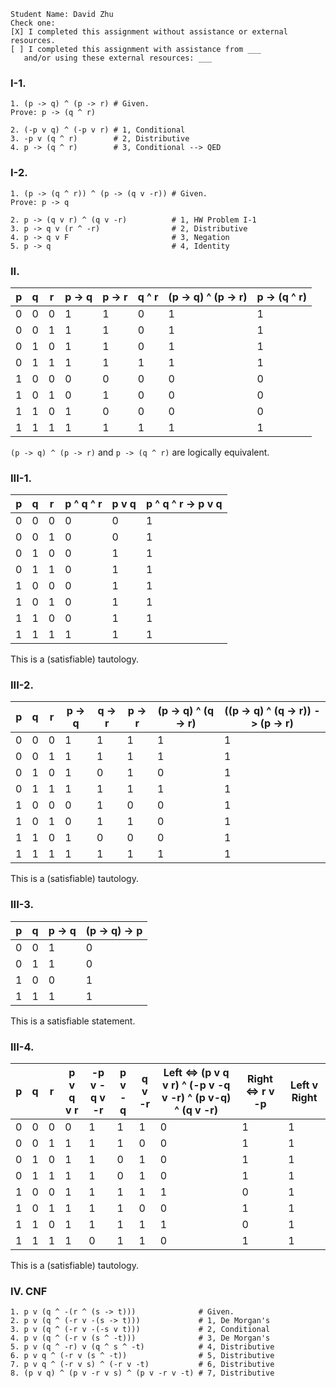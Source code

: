 ```
Student Name: David Zhu
Check one:
[X] I completed this assignment without assistance or external resources.
[ ] I completed this assignment with assistance from ___
   and/or using these external resources: ___
```

### I-1.

```
1. (p -> q) ^ (p -> r) # Given.
Prove: p -> (q ^ r)

2. (-p v q) ^ (-p v r) # 1, Conditional
3. -p v (q ^ r)        # 2, Distributive
4. p -> (q ^ r)        # 3, Conditional --> QED
```

### I-2.

```
1. (p -> (q ^ r)) ^ (p -> (q v -r)) # Given.
Prove: p -> q

2. p -> (q v r) ^ (q v -r)          # 1, HW Problem I-1
3. p -> q v (r ^ -r)                # 2, Distributive
4. p -> q v F                       # 3, Negation
5. p -> q                           # 4, Identity
```

### II.

| p | q | r | p -> q | p -> r | q ^ r | (p -> q) ^ (p -> r) | p -> (q ^ r) |
|---|---|---|--------|--------|-------|---------------------|--------------|
| 0 | 0 | 0 | 1      | 1      | 0     | 1                   | 1            |
| 0 | 0 | 1 | 1      | 1      | 0     | 1                   | 1            |
| 0 | 1 | 0 | 1      | 1      | 0     | 1                   | 1            |
| 0 | 1 | 1 | 1      | 1      | 1     | 1                   | 1            |
| 1 | 0 | 0 | 0      | 0      | 0     | 0                   | 0            |
| 1 | 0 | 1 | 0      | 1      | 0     | 0                   | 0            |
| 1 | 1 | 0 | 1      | 0      | 0     | 0                   | 0            |
| 1 | 1 | 1 | 1      | 1      | 1     | 1                   | 1            |

`(p -> q) ^ (p -> r)` and `p -> (q ^ r)` are logically equivalent.

### III-1.

| p | q | r | p ^ q ^ r | p v q | p ^ q ^ r -> p v q |
|---|---|---|-----------|-------|--------------------|
| 0 | 0 | 0 | 0         | 0     | 1                  |
| 0 | 0 | 1 | 0         | 0     | 1                  |
| 0 | 1 | 0 | 0         | 1     | 1                  |
| 0 | 1 | 1 | 0         | 1     | 1                  |
| 1 | 0 | 0 | 0         | 1     | 1                  |
| 1 | 0 | 1 | 0         | 1     | 1                  |
| 1 | 1 | 0 | 0         | 1     | 1                  |
| 1 | 1 | 1 | 1         | 1     | 1                  |

This is a (satisfiable) tautology.

### III-2.

| p | q | r | p -> q | q -> r | p -> r | (p -> q) ^ (q -> r) | ((p -> q) ^ (q -> r)) -> (p -> r) |
|---|---|---|--------|--------|--------|---------------------|-----------------------------------|
| 0 | 0 | 0 | 1      | 1      | 1      | 1                   | 1                                 |
| 0 | 0 | 1 | 1      | 1      | 1      | 1                   | 1                                 |
| 0 | 1 | 0 | 1      | 0      | 1      | 0                   | 1                                 |
| 0 | 1 | 1 | 1      | 1      | 1      | 1                   | 1                                 |
| 1 | 0 | 0 | 0      | 1      | 0      | 0                   | 1                                 |
| 1 | 0 | 1 | 0      | 1      | 1      | 0                   | 1                                 |
| 1 | 1 | 0 | 1      | 0      | 0      | 0                   | 1                                 |
| 1 | 1 | 1 | 1      | 1      | 1      | 1                   | 1                                 |

This is a (satisfiable) tautology.

### III-3.

| p | q | p -> q | (p -> q) -> p |
|---|---|--------|---------------|
| 0 | 0 | 1      | 0             |
| 0 | 1 | 1      | 0             |
| 1 | 0 | 0      | 1             |
| 1 | 1 | 1      | 1             |

This is a satisfiable statement.

### III-4.

| p | q | r | p v q v r | -p v -q v -r | p v -q | q v -r | Left <=> (p v q v r) ^ (-p v -q v -r) ^ (p v-q) ^ (q v -r) | Right <=> r v -p | Left v Right |
|---|---|---|-----------|--------------|--------|--------|------------------------------------------------------------|------------------|--------------|
| 0 | 0 | 0 | 0         | 1            | 1      | 1      | 0                                                          | 1                | 1            |
| 0 | 0 | 1 | 1         | 1            | 1      | 0      | 0                                                          | 1                | 1            |
| 0 | 1 | 0 | 1         | 1            | 0      | 1      | 0                                                          | 1                | 1            |
| 0 | 1 | 1 | 1         | 1            | 0      | 1      | 0                                                          | 1                | 1            |
| 1 | 0 | 0 | 1         | 1            | 1      | 1      | 1                                                          | 0                | 1            |
| 1 | 0 | 1 | 1         | 1            | 1      | 0      | 0                                                          | 1                | 1            |
| 1 | 1 | 0 | 1         | 1            | 1      | 1      | 1                                                          | 0                | 1            |
| 1 | 1 | 1 | 1         | 0            | 1      | 1      | 0                                                          | 1                | 1            |

This is a (satisfiable) tautology.

### IV. CNF

```
1. p v (q ^ -(r ^ (s -> t)))              # Given.
2. p v (q ^ (-r v -(s -> t)))             # 1, De Morgan's
3. p v (q ^ (-r v -(-s v t)))             # 2, Conditional
4. p v (q ^ (-r v (s ^ -t)))              # 3, De Morgan's
5. p v (q ^ -r) v (q ^ s ^ -t)            # 4, Distributive
6. p v q ^ (-r v (s ^ -t))                # 5, Distributive
7. p v q ^ (-r v s) ^ (-r v -t)           # 6, Distributive
8. (p v q) ^ (p v -r v s) ^ (p v -r v -t) # 7, Distributive
```
